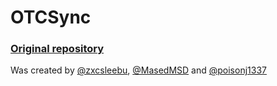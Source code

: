 # OTCSync
### [Original repository](https://github.com/zxsleebu/otcsync)

Was created by [@zxcsleebu](https://github.com/zxsleebu), [@MasedMSD](https://github.com/MasedMSD) and [@poisonj1337](https://github.com/poison1337j)
